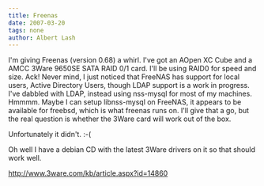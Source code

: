 ```yaml
---
title: Freenas
date: 2007-03-20
tags: none
author: Albert Lash
---
```

I'm giving Freenas (version 0.68) a whirl. I've got an AOpen XC Cube and a AMCC 3Ware 9650SE SATA RAID 0/1 card. I'll be using RAID0 for speed and size. Ack! Never mind, I just noticed that FreeNAS has support for local users, Active Directory Users, though LDAP support is a work in progress. I've dabbled with LDAP, instead using nss-mysql for most of my machines. Hmmmm. Maybe I can setup libnss-mysql on FreeNAS, it appears to be available for freebsd, which is what freenas runs on. I'll give that a go, but the real question is whether the 3Ware card will work out of the box.

Unfortunately it didn't. :-(

Oh well I have a debian CD with the latest 3Ware drivers on it so that should work well.

http://www.3ware.com/kb/article.aspx?id=14860

